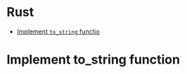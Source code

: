 # Rust

<!-- toc is generated with GitHub Actions do not remove toc markers -->

<!-- toc -->

- [Implement `to_string` functio](#implement-to_string-function)

<!-- tocstop -->

# Implement to_string function

